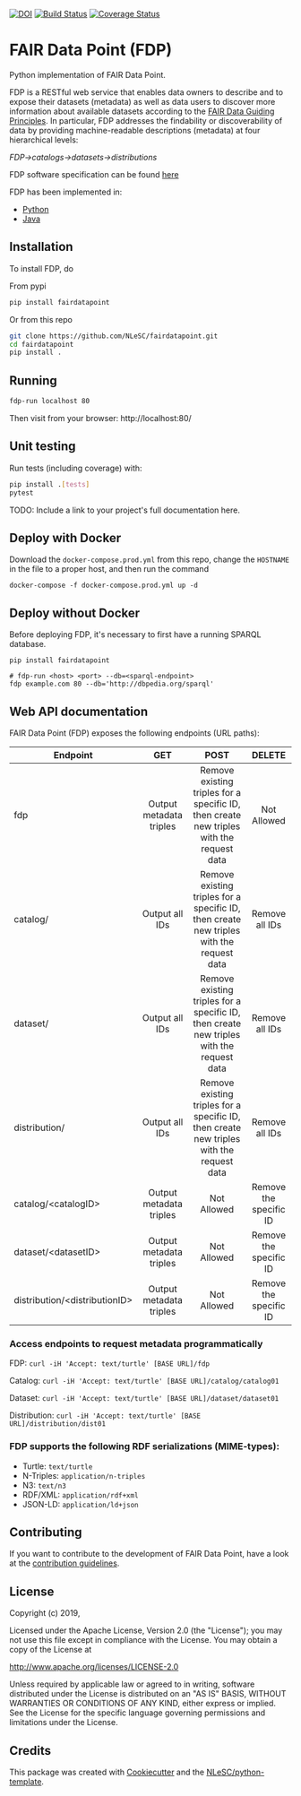 [![DOI](https://zenodo.org/badge/37470907.svg)](https://zenodo.org/badge/latestdoi/37470907)
[![Build Status](https://travis-ci.org/c-martinez/FAIRDataPoint.svg?branch=dev)](https://travis-ci.org/c-martinez/FAIRDataPoint)
[![Coverage Status](https://coveralls.io/repos/github/c-martinez/FAIRDataPoint/badge.svg?branch=dev)](https://coveralls.io/github/c-martinez/FAIRDataPoint?branch=dev)


# FAIR Data Point (FDP)

Python implementation of FAIR Data Point.

FDP is a RESTful web service that enables data owners to describe and to expose their datasets (metadata) as well as data users to discover more information about available datasets according to the [FAIR Data Guiding Principles](http://www.force11.org/group/fairgroup/fairprinciples). In particular, FDP addresses the findability or discoverability of data by providing machine-readable descriptions (metadata) at four hierarchical levels:

*FDP->catalogs->datasets->distributions*

FDP software specification can be found [here](https://github.com/FAIRDataTeam/FAIRDataPoint-Spec/blob/master/spec.md)

FDP has been implemented in:
* [Python](https://github.com/NLeSC/FAIRDataPoint/)
* [Java](https://github.com/DTL-FAIRData/FAIRDataPoint)

## Installation

To install FDP, do

From pypi
```bash
pip install fairdatapoint
```

Or from this repo
```bash
git clone https://github.com/NLeSC/fairdatapoint.git
cd fairdatapoint
pip install .
```


## Running
```bash
fdp-run localhost 80
```

Then visit from your browser: http://localhost:80/

## Unit testing
Run tests (including coverage) with:

```bash
pip install .[tests]
pytest
```

TODO: Include a link to your project's full documentation here.


## Deploy with Docker

Download the `docker-compose.prod.yml` from this repo, change the `HOSTNAME` in the file to a proper host, and then run the command
```
docker-compose -f docker-compose.prod.yml up -d
```

## Deploy without Docker

Before deploying FDP, it's necessary to first have a running SPARQL database.

```
pip install fairdatapoint

# fdp-run <host> <port> --db=<sparql-endpoint>
fdp example.com 80 --db='http://dbpedia.org/sparql'
```

## Web API documentation

FAIR Data Point (FDP) exposes the following endpoints (URL paths):

| Endpoint |  GET  | POST |      DELETE     |
|--------------|:--------------:|:-----------------:|:--------------:|
| fdp | Output metadata triples | Remove existing triples for a specific ID, then create new triples with the request data | Not Allowed |
| catalog/     | Output all IDs   | Remove existing triples for a specific ID, then create new triples with the request data | Remove all IDs |
| dataset/     | Output all IDs   | Remove existing triples for a specific ID, then create new triples with the request data | Remove all IDs |
| distribution/  | Output all IDs  | Remove existing triples for a specific ID, then create new triples with the request data | Remove all IDs |
| catalog/\<catalogID\> | Output metadata triples | Not Allowed | Remove the specific ID |
| dataset/\<datasetID\> | Output metadata triples | Not Allowed | Remove the specific ID |
| distribution/\<distributionID\> | Output metadata triples | Not Allowed | Remove the specific ID |


### Access endpoints to request metadata programmatically

FDP: `curl -iH 'Accept: text/turtle' [BASE URL]/fdp`

Catalog: `curl -iH 'Accept: text/turtle' [BASE URL]/catalog/catalog01`

Dataset: `curl -iH 'Accept: text/turtle' [BASE URL]/dataset/dataset01`

Distribution: `curl -iH 'Accept: text/turtle' [BASE URL]/distribution/dist01`

### FDP supports the following RDF serializations (MIME-types):
* Turtle: `text/turtle`
* N-Triples: `application/n-triples`
* N3: `text/n3`
* RDF/XML: `application/rdf+xml`
* JSON-LD: `application/ld+json`


## Contributing

If you want to contribute to the development of FAIR Data Point,
have a look at the [contribution guidelines](CONTRIBUTING.rst).

## License

Copyright (c) 2019,

Licensed under the Apache License, Version 2.0 (the "License");
you may not use this file except in compliance with the License.
You may obtain a copy of the License at

http://www.apache.org/licenses/LICENSE-2.0

Unless required by applicable law or agreed to in writing, software
distributed under the License is distributed on an "AS IS" BASIS,
WITHOUT WARRANTIES OR CONDITIONS OF ANY KIND, either express or implied.
See the License for the specific language governing permissions and
limitations under the License.

 ## Credits

 This package was created with [Cookiecutter](https://github.com/audreyr/cookiecutter) and the [NLeSC/python-template](https://github.com/NLeSC/python-template).
